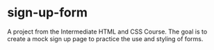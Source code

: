 # sign-up-form
A project from the Intermediate HTML and CSS Course.  The goal is to create a mock sign up page to practice the use and styling of forms.
